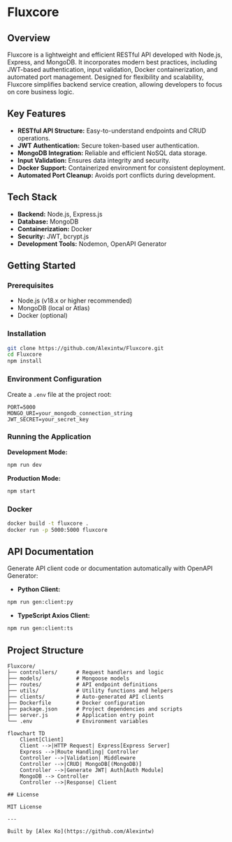# Fluxcore

## Overview

Fluxcore is a lightweight and efficient RESTful API developed with Node.js, Express, and MongoDB. It incorporates modern best practices, including JWT-based authentication, input validation, Docker containerization, and automated port management. Designed for flexibility and scalability, Fluxcore simplifies backend service creation, allowing developers to focus on core business logic.

## Key Features

* **RESTful API Structure:** Easy-to-understand endpoints and CRUD operations.
* **JWT Authentication:** Secure token-based user authentication.
* **MongoDB Integration:** Reliable and efficient NoSQL data storage.
* **Input Validation:** Ensures data integrity and security.
* **Docker Support:** Containerized environment for consistent deployment.
* **Automated Port Cleanup:** Avoids port conflicts during development.

## Tech Stack

* **Backend:** Node.js, Express.js
* **Database:** MongoDB
* **Containerization:** Docker
* **Security:** JWT, bcrypt.js
* **Development Tools:** Nodemon, OpenAPI Generator

## Getting Started

### Prerequisites

* Node.js (v18.x or higher recommended)
* MongoDB (local or Atlas)
* Docker (optional)

### Installation

```bash
git clone https://github.com/Alexintw/Fluxcore.git
cd Fluxcore
npm install
```

### Environment Configuration

Create a `.env` file at the project root:

```env
PORT=5000
MONGO_URI=your_mongodb_connection_string
JWT_SECRET=your_secret_key
```

### Running the Application

**Development Mode:**

```bash
npm run dev
```

**Production Mode:**

```bash
npm start
```

### Docker

```bash
docker build -t fluxcore .
docker run -p 5000:5000 fluxcore
```

## API Documentation

Generate API client code or documentation automatically with OpenAPI Generator:

* **Python Client:**

```bash
npm run gen:client:py
```

* **TypeScript Axios Client:**

```bash
npm run gen:client:ts
```

## Project Structure

```
Fluxcore/
├── controllers/      # Request handlers and logic
├── models/           # Mongoose models
├── routes/           # API endpoint definitions
├── utils/            # Utility functions and helpers
├── clients/          # Auto-generated API clients
├── Dockerfile        # Docker configuration
├── package.json      # Project dependencies and scripts
├── server.js         # Application entry point
└── .env              # Environment variables
```

```mermaid
flowchart TD
    Client[Client]
    Client -->|HTTP Request| Express[Express Server]
    Express -->|Route Handling| Controller
    Controller -->|Validation| Middleware
    Controller -->|CRUD| MongoDB[(MongoDB)]
    Controller -->|Generate JWT| Auth[Auth Module]
    MongoDB --> Controller
    Controller -->|Response| Client

## License

MIT License

---

Built by [Alex Ko](https://github.com/Alexintw)
